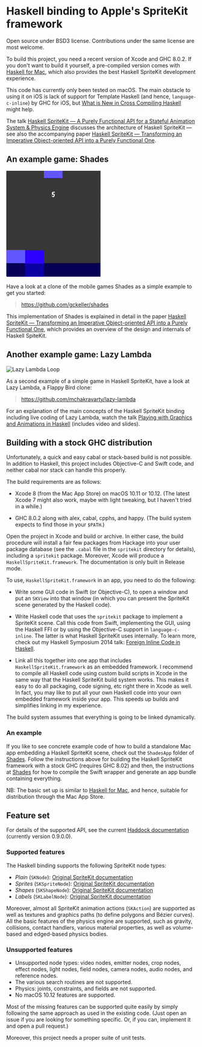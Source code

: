 # Haskell binding to Apple's SpriteKit framework

Open source under BSD3 license. Contributions under the same license are most welcome.

To build this project, you need a recent version of Xcode and GHC 8.0.2. If you don't want to build it yourself, a pre-compiled version comes with [Haskell for Mac](http://haskellformac.com), which also provides the best Haskell SpriteKit development experience.

This code has currently only been tested on macOS. The main obstacle to using it on iOS is lack of support for Template Haskell (and hence, `language-c-inline`) by GHC for iOS, but [What is New in Cross Compiling Haskell](https://medium.com/@zw3rk/what-is-new-in-cross-compiling-haskell-cf9c9a590ac8) might help.

The talk [Haskell SpriteKit — A Purely Functional API for a Stateful Animation System & Physics Engine](https://speakerdeck.com/mchakravarty/haskell-spritekit-a-purely-functional-api-for-a-stateful-animation-system-and-physics-engine) discusses the architecture of Haskell SpriteKit — see also the accompanying paper [Haskell SpriteKit — Transforming an Imperative Object-oriented API into a Purely Functional One](https://raw.githubusercontent.com/mchakravarty/HaskellSpriteKit/master/docs/papers/spritekit.pdf).

## An example game: Shades

![Shades Loop](https://raw.githubusercontent.com/gckeller/shades/master/images/ShadesLoop.gif)

Have a look at a clone of the mobile games Shades as a simple example to get you started:

> https://github.com/gckeller/shades

This implementation of Shades is explained in detail in the paper [Haskell SpriteKit — Transforming an Imperative Object-oriented API into a Purely Functional One](raw.githubusercontent.com/mchakravarty/HaskellSpriteKit/master/docs/papers/spritekit.pdf), which provides an overview of the design and internals of Haskell SpiteKit.


## Another example game: Lazy Lambda

![Lazy Lambda Loop](https://raw.githubusercontent.com/mchakravarty/lazy-lambda/master/images/LazyLambdaLoop.gif)

As a second example of a simple game in Haskell SpriteKit, have a look at Lazy Lambda, a Flappy Bird clone:

> https://github.com/mchakravarty/lazy-lambda

For an explanation of the main concepts of the Haskell SpriteKit binding including live coding of Lazy Lambda, watch the talk [Playing with Graphics and Animations in Haskell](https://speakerdeck.com/mchakravarty/playing-with-graphics-and-animations-in-haskell) (includes video and slides).


## Building with a stock GHC distribution

Unfortunately, a quick and easy cabal or stack-based build is not possible. In addition to Haskell, this project includes Objective-C and Swift code, and neither cabal nor stack can handle this properly.

The build requirements are as follows:

* Xcode 8 (from the Mac App Store) on macOS 10.11 or 10.12. (The latest Xcode 7 might also work, maybe with light tweaking, but I haven't tried in a while.)

* GHC 8.0.2 along with alex, cabal, cpphs, and happy. (The build system expects to find those in your `$PATH`.)

Open the project in Xcode and build or archive. In either case, the build procedure will install a fair few packages from Hackage into your user package database (see the `.cabal` file in the `spritekit` directory for details), including a `spritekit` package. Moreover, Xcode will produce a `HaskellSpriteKit.framework`. The documentation is only built in Release mode.

To use, `HaskellSpriteKit.framework` in an app, you need to do the following:

* Write some GUI code in Swift (or Objective-C), to open a window and put an `SKView` into that window (in which you can present the SpriteKit scene generated by the Haskell code).

* Write Haskell code that uses the `spritekit` package to implement a SpriteKit scene. Call this code from Swift, implementing the GUI, using the Haskell FFI or by using the Objective-C support in `language-c-inline`. The latter is what Haskell SpriteKit uses internally. To learn more, check out my Haskell Symposium 2014 talk: [Foreign Inline Code in Haskell](https://speakerdeck.com/mchakravarty/foreign-inline-code-in-haskell-haskell-symposium-2014).

* Link all this together into one app that includes `HaskellSpriteKit.framework` as an embedded framework. I recommend to compile all Haskell code using custom build scripts in Xcode in the same way that the Haskell SpriteKit build system works. This makes it easy to do all packaging, code signing, etc right there in Xcode as well. In fact, you may like to put all your own Haskell code into your own embedded framework inside your app. This speeds up builds and simplifies linking in my experience.

The build system assumes that everything is going to be linked dynamically.

### An example

If you like to see concrete example code of how to build a standalone Mac app embedding a Haskell SpriteKit scene, check out the `ShadesApp` folder of [Shades](https://github.com/gckeller/shades). Follow the instructions above for building the Haskell SpriteKit framework with a stock GHC (requires GHC 8.02) and then, the instructions at [Shades](https://github.com/gckeller/shades) for how to compile the Swift wrapper and generate an app bundle containing everything.

NB: The basic set up is similar to [Haskell for Mac](http://haskellformac.com), and hence, suitable for distribution through the Mac App Store.

## Feature set

For details of the supported API, see the current [Haddock documentation](http://support.hfm.io/1.3/api/spritekit-0.9.0.0/Graphics-SpriteKit.html) (currently version 0.9.0.0).

### Supported features

The Haskell binding supports the following SpriteKit node types:

* *Plain* (`SKNode`): [Original SpriteKit documentation](https://developer.apple.com/reference/spritekit/sknode?language=objc)
* *Sprites* (`SKSpriteNode`): [Original SpriteKit documentation](https://developer.apple.com/reference/spritekit/skspritenode?language=objc)
* *Shapes* (`SKShapeNode`): [Original SpriteKit documentation](https://developer.apple.com/reference/spritekit/skshapenode?language=objc)
* *Labels* (`SKLabelNode`): [Original SpriteKit documentation](https://developer.apple.com/reference/spritekit/sklabelnode?language=objc)

Moreover, almost all SpriteKit animation actions (`SKAction`) are supported as well as textures and graphics paths (to define polygons and Bézier curves). All the basic features of the physics engine are supported, such as gravity, collisions, contact handlers, various material properties, as well as volume-based and edged-based physics bodies.

### Unsupported features

* Unsupported node types: video nodes, emitter nodes, crop nodes, effect nodes, light nodes, field nodes, camera nodes, audio nodes, and reference nodes.
* The various search routines are not supported.
* Physics: joints, constraints, and fields are not supported.
* No macOS 10.12 features are supported.

Most of the missing features can be supported quite easily by simply following the same approach as used in the existing code. (Just open an issue if you are looking for something specific. Or, if you can, implement it and open a pull request.)

Moreover, this project needs a proper suite of unit tests.
